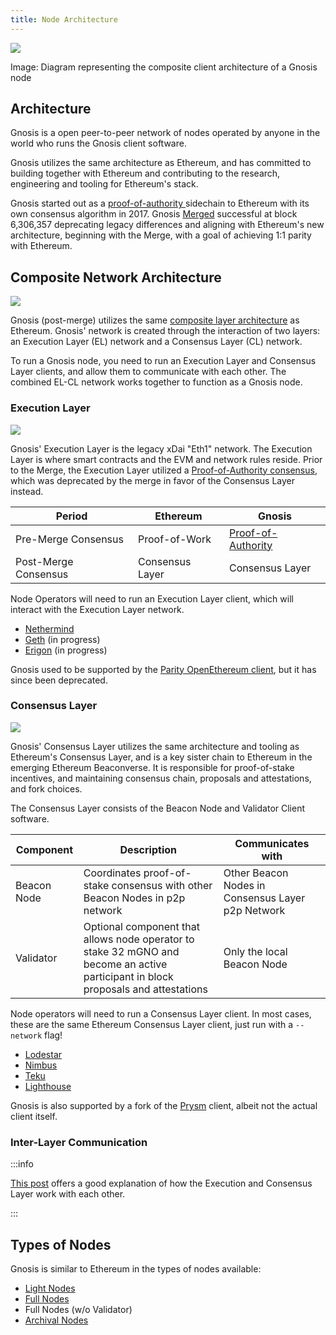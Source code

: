 ```yaml
---
title: Node Architecture
---
```


![](../../static/img/node/node-architecture.svg)

Image: Diagram representing the composite client architecture of a Gnosis node

## Architecture

Gnosis is a open peer-to-peer network of nodes operated by anyone in the world who runs the Gnosis client software. 

Gnosis utilizes the same architecture as Ethereum, and has committed to building together with Ethereum and contributing to the research, engineering and tooling for Ethereum's stack. 

Gnosis started out as a [proof-of-authority ](../specs/consensus/aura.md) sidechain to Ethereum with its own consensus algorithm in 2017. Gnosis [Merged](/updates/2022/12/10/merge) successful at block 6,306,357 deprecating legacy differences and aligning with Ethereum's new architecture, beginning with the Merge, with a goal of achieving 1:1 parity with Ethereum. 

## Composite Network Architecture

![](../../static/img/node/composite-networks.svg)

Gnosis (post-merge) utilizes the same [composite layer architecture](https://hackmd.io/@n0ble/the-merge-terminology) as Ethereum. Gnosis' network is created through the interaction of two layers: an Execution Layer (EL) network and a Consensus Layer (CL) network. 

To run a Gnosis node, you need to run an Execution Layer and Consensus Layer clients, and allow them to communicate with each other. The combined EL-CL network works together to function as a Gnosis node. 

### Execution Layer

![](../../static/img/node/execution-layer-architecture.png)

Gnosis' Execution Layer is the legacy xDai "Eth1" network. The Execution Layer is where smart contracts and the EVM and network rules reside. Prior to the Merge, the Execution Layer utilized a [Proof-of-Authority consensus](../specs/consensus/aura.md), which was deprecated by the merge in favor of the Consensus Layer instead. 

| Period               | Ethereum        | Gnosis                                              |
| -------------------- | --------------- | --------------------------------------------------- |
| Pre-Merge Consensus  | Proof-of-Work   | [Proof-of-Authority](../specs/consensus/aura.md) |
| Post-Merge Consensus | Consensus Layer | Consensus Layer                                     |

Node Operators will need to run an Execution Layer client, which will interact with the Execution Layer network. 

- [Nethermind](./guide/execution/nethermind.md)
- [Geth](./guide/execution/geth.md) (in progress)
- [Erigon](./guide/execution/erigon.md) (in progress)

Gnosis used to be supported by the [Parity OpenEthereum client](./guide/execution/openethereum.md), but it has since been deprecated. 

### Consensus Layer

![](../../static/img/node/consensus-layer-architecture.png)

Gnosis' Consensus Layer utilizes the same architecture and tooling as Ethereum's Consensus Layer, and is a key sister chain to Ethereum in the emerging Ethereum Beaconverse. It is responsible for proof-of-stake incentives, and maintaining consensus chain, proposals and attestations, and fork choices. 

The Consensus Layer consists of the Beacon Node and Validator Client software. 

| Component   | Description                                                                                                                        | Communicates with                                 |
| ----------- | ---------------------------------------------------------------------------------------------------------------------------------- | ------------------------------------------------- |
| Beacon Node | Coordinates proof-of-stake consensus with other Beacon Nodes in p2p network                                                        | Other Beacon Nodes in Consensus Layer p2p Network |
| Validator   | Optional component that allows node operator to stake 32 mGNO and become an active participant in block proposals and attestations | Only the local Beacon Node                        |


Node operators will need to run a Consensus Layer client. In most cases, these are the same Ethereum Consensus Layer client, just run with a `--network` flag!

- [Lodestar](./guide/beacon/lodestar.md)
- [Nimbus](./guide/beacon/nimbus.md)
- [Teku](./guide/beacon/teku.md)
- [Lighthouse](./guide/beacon/lighthouse.md)

Gnosis is also supported by a fork of the [Prysm](./guide/beacon/prysm.md) client, albeit not the actual client itself. 

### Inter-Layer Communication

:::info

[This post](https://hackmd.io/@n0ble/ethereum_consensus_upgrade_mainnet_perspective) offers a good explanation of how the Execution and Consensus Layer work with each other. 

:::

## Types of Nodes

Gnosis is similar to Ethereum in the types of nodes available: 

- [Light Nodes](https://ethereum.org/en/developers/docs/nodes-and-clients/#light-node)
- [Full Nodes](https://ethereum.org/en/developers/docs/nodes-and-clients/#full-node)
- Full Nodes (w/o Validator)
- [Archival Nodes](https://ethereum.org/en/developers/docs/nodes-and-clients/#archive-node)
